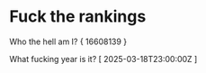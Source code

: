 # Fuck the rankings

Who the hell am I?
{ 16608139 }

What fucking year is it?
[ 2025-03-18T23:00:00Z ]

